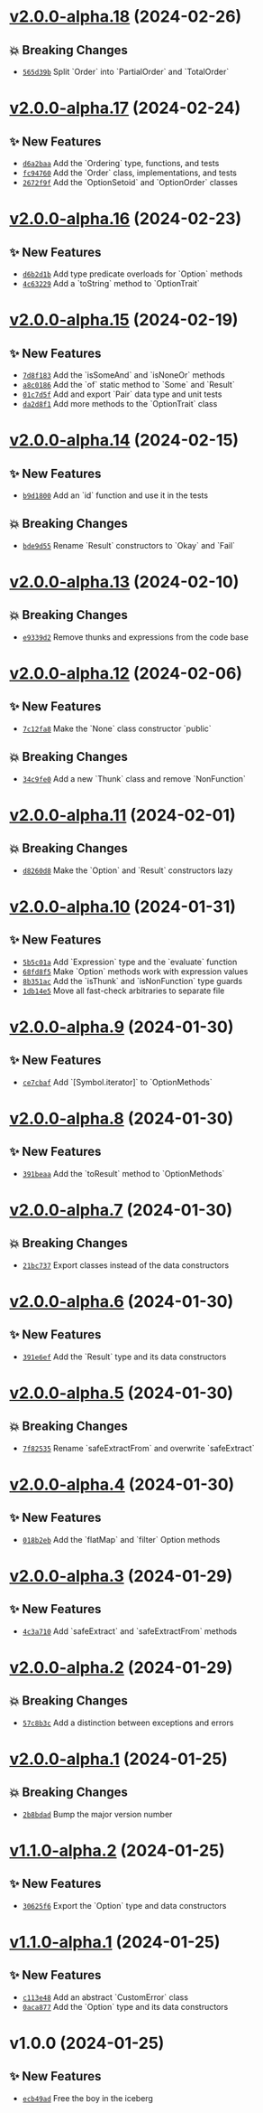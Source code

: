 # [v2.0.0-alpha.18](https://github.com/aaditmshah/aang/compare/v2.0.0-alpha.17...v2.0.0-alpha.18) (2024-02-26)

## 💥 Breaking Changes

- [`565d39b`](https://github.com/aaditmshah/aang/commit/565d39b) Split &#x60;Order&#x60; into &#x60;PartialOrder&#x60; and &#x60;TotalOrder&#x60;

# [v2.0.0-alpha.17](https://github.com/aaditmshah/aang/compare/v2.0.0-alpha.16...v2.0.0-alpha.17) (2024-02-24)

## ✨ New Features

- [`d6a2baa`](https://github.com/aaditmshah/aang/commit/d6a2baa) Add the &#x60;Ordering&#x60; type, functions, and tests
- [`fc94760`](https://github.com/aaditmshah/aang/commit/fc94760) Add the &#x60;Order&#x60; class, implementations, and tests
- [`2672f9f`](https://github.com/aaditmshah/aang/commit/2672f9f) Add the &#x60;OptionSetoid&#x60; and &#x60;OptionOrder&#x60; classes

# [v2.0.0-alpha.16](https://github.com/aaditmshah/aang/compare/v2.0.0-alpha.15...v2.0.0-alpha.16) (2024-02-23)

## ✨ New Features

- [`d6b2d1b`](https://github.com/aaditmshah/aang/commit/d6b2d1b) Add type predicate overloads for &#x60;Option&#x60; methods
- [`4c63229`](https://github.com/aaditmshah/aang/commit/4c63229) Add a &#x60;toString&#x60; method to &#x60;OptionTrait&#x60;

# [v2.0.0-alpha.15](https://github.com/aaditmshah/aang/compare/v2.0.0-alpha.14...v2.0.0-alpha.15) (2024-02-19)

## ✨ New Features

- [`7d8f183`](https://github.com/aaditmshah/aang/commit/7d8f183) Add the &#x60;isSomeAnd&#x60; and &#x60;isNoneOr&#x60; methods
- [`a8c0186`](https://github.com/aaditmshah/aang/commit/a8c0186) Add the &#x60;of&#x60; static method to &#x60;Some&#x60; and &#x60;Result&#x60;
- [`01c7d5f`](https://github.com/aaditmshah/aang/commit/01c7d5f) Add and export &#x60;Pair&#x60; data type and unit tests
- [`da2d8f1`](https://github.com/aaditmshah/aang/commit/da2d8f1) Add more methods to the &#x60;OptionTrait&#x60; class

# [v2.0.0-alpha.14](https://github.com/aaditmshah/aang/compare/v2.0.0-alpha.13...v2.0.0-alpha.14) (2024-02-15)

## ✨ New Features

- [`b9d1800`](https://github.com/aaditmshah/aang/commit/b9d1800) Add an &#x60;id&#x60; function and use it in the tests

## 💥 Breaking Changes

- [`bde9d55`](https://github.com/aaditmshah/aang/commit/bde9d55) Rename &#x60;Result&#x60; constructors to &#x60;Okay&#x60; and &#x60;Fail&#x60;

# [v2.0.0-alpha.13](https://github.com/aaditmshah/aang/compare/v2.0.0-alpha.12...v2.0.0-alpha.13) (2024-02-10)

## 💥 Breaking Changes

- [`e9339d2`](https://github.com/aaditmshah/aang/commit/e9339d2) Remove thunks and expressions from the code base

# [v2.0.0-alpha.12](https://github.com/aaditmshah/aang/compare/v2.0.0-alpha.11...v2.0.0-alpha.12) (2024-02-06)

## ✨ New Features

- [`7c12fa8`](https://github.com/aaditmshah/aang/commit/7c12fa8) Make the &#x60;None&#x60; class constructor &#x60;public&#x60;

## 💥 Breaking Changes

- [`34c9fe0`](https://github.com/aaditmshah/aang/commit/34c9fe0) Add a new &#x60;Thunk&#x60; class and remove &#x60;NonFunction&#x60;

# [v2.0.0-alpha.11](https://github.com/aaditmshah/aang/compare/v2.0.0-alpha.10...v2.0.0-alpha.11) (2024-02-01)

## 💥 Breaking Changes

- [`d8260d8`](https://github.com/aaditmshah/aang/commit/d8260d8) Make the &#x60;Option&#x60; and &#x60;Result&#x60; constructors lazy

# [v2.0.0-alpha.10](https://github.com/aaditmshah/aang/compare/v2.0.0-alpha.9...v2.0.0-alpha.10) (2024-01-31)

## ✨ New Features

- [`5b5c01a`](https://github.com/aaditmshah/aang/commit/5b5c01a) Add &#x60;Expression&#x60; type and the &#x60;evaluate&#x60; function
- [`68fd8f5`](https://github.com/aaditmshah/aang/commit/68fd8f5) Make &#x60;Option&#x60; methods work with expression values
- [`8b351ac`](https://github.com/aaditmshah/aang/commit/8b351ac) Add the &#x60;isThunk&#x60; and &#x60;isNonFunction&#x60; type guards
- [`1db14e5`](https://github.com/aaditmshah/aang/commit/1db14e5) Move all fast-check arbitraries to separate file

# [v2.0.0-alpha.9](https://github.com/aaditmshah/aang/compare/v2.0.0-alpha.8...v2.0.0-alpha.9) (2024-01-30)

## ✨ New Features

- [`ce7cbaf`](https://github.com/aaditmshah/aang/commit/ce7cbaf) Add &#x60;[Symbol.iterator]&#x60; to &#x60;OptionMethods&#x60;

# [v2.0.0-alpha.8](https://github.com/aaditmshah/aang/compare/v2.0.0-alpha.7...v2.0.0-alpha.8) (2024-01-30)

## ✨ New Features

- [`391beaa`](https://github.com/aaditmshah/aang/commit/391beaa) Add the &#x60;toResult&#x60; method to &#x60;OptionMethods&#x60;

# [v2.0.0-alpha.7](https://github.com/aaditmshah/aang/compare/v2.0.0-alpha.6...v2.0.0-alpha.7) (2024-01-30)

## 💥 Breaking Changes

- [`21bc737`](https://github.com/aaditmshah/aang/commit/21bc737) Export classes instead of the data constructors

# [v2.0.0-alpha.6](https://github.com/aaditmshah/aang/compare/v2.0.0-alpha.5...v2.0.0-alpha.6) (2024-01-30)

## ✨ New Features

- [`391e6ef`](https://github.com/aaditmshah/aang/commit/391e6ef) Add the &#x60;Result&#x60; type and its data constructors

# [v2.0.0-alpha.5](https://github.com/aaditmshah/aang/compare/v2.0.0-alpha.4...v2.0.0-alpha.5) (2024-01-30)

## 💥 Breaking Changes

- [`7f82535`](https://github.com/aaditmshah/aang/commit/7f82535) Rename &#x60;safeExtractFrom&#x60; and overwrite &#x60;safeExtract&#x60;

# [v2.0.0-alpha.4](https://github.com/aaditmshah/aang/compare/v2.0.0-alpha.3...v2.0.0-alpha.4) (2024-01-30)

## ✨ New Features

- [`018b2eb`](https://github.com/aaditmshah/aang/commit/018b2eb) Add the &#x60;flatMap&#x60; and &#x60;filter&#x60; Option methods

# [v2.0.0-alpha.3](https://github.com/aaditmshah/aang/compare/v2.0.0-alpha.2...v2.0.0-alpha.3) (2024-01-29)

## ✨ New Features

- [`4c3a710`](https://github.com/aaditmshah/aang/commit/4c3a710) Add &#x60;safeExtract&#x60; and &#x60;safeExtractFrom&#x60; methods

# [v2.0.0-alpha.2](https://github.com/aaditmshah/aang/compare/v2.0.0-alpha.1...v2.0.0-alpha.2) (2024-01-29)

## 💥 Breaking Changes

- [`57c8b3c`](https://github.com/aaditmshah/aang/commit/57c8b3c) Add a distinction between exceptions and errors

# [v2.0.0-alpha.1](https://github.com/aaditmshah/aang/compare/v1.1.0-alpha.2...v2.0.0-alpha.1) (2024-01-25)

## 💥 Breaking Changes

- [`2b8bdad`](https://github.com/aaditmshah/aang/commit/2b8bdad) Bump the major version number

# [v1.1.0-alpha.2](https://github.com/aaditmshah/aang/compare/v1.1.0-alpha.1...v1.1.0-alpha.2) (2024-01-25)

## ✨ New Features

- [`30625f6`](https://github.com/aaditmshah/aang/commit/30625f6) Export the &#x60;Option&#x60; type and data constructors

# [v1.1.0-alpha.1](https://github.com/aaditmshah/aang/compare/v1.0.0...v1.1.0-alpha.1) (2024-01-25)

## ✨ New Features

- [`c113e48`](https://github.com/aaditmshah/aang/commit/c113e48) Add an abstract &#x60;CustomError&#x60; class
- [`0aca877`](https://github.com/aaditmshah/aang/commit/0aca877) Add the &#x60;Option&#x60; type and its data constructors

# v1.0.0 (2024-01-25)

## ✨ New Features

- [`ecb49ad`](https://github.com/aaditmshah/aang/commit/ecb49ad) Free the boy in the iceberg
